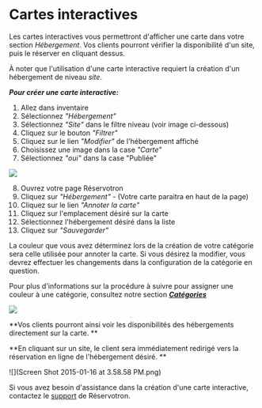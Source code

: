 # Cartes interactives

Les cartes interactives vous permettront d'afficher une carte dans votre section *Hébergement*. Vos clients pourront vérifier la disponibilité d'un site, puis le réserver en cliquant dessus. 

À noter que l'utilisation d'une carte interactive requiert la création d'un hébergement de niveau *site*. 

***Pour créer une carte interactive:***
1. Allez dans inventaire 
2. Sélectionnez *"Hébergement"*
3. Sélectionnez *"Site"* dans le filtre niveau (voir image ci-dessous)
4. Cliquez sur le bouton *"Filtrer"*
5. Cliquez sur le lien *"Modifier"* de l'hébergement affiché
6. Choisissez une image dans la case *"Carte"*
7. Sélectionnez *"oui"* dans la case "Publiée"

![](https://api.monosnap.com/image/download?id=QXXC1SLV6nJZrLU3ZGysP7lwg1EyYP)

8. Ouvrez votre page Réservotron
9. Cliquez sur *"Hébergement"* - (Votre carte paraitra en haut de la page)
10. Cliquez sur le lien *"Annoter la carte"*
11. Cliquez sur l'emplacement désiré sur la carte
12. Sélectionnez l'hébergement désiré dans la liste
13. Cliquez sur *"Sauvegarder"*

La couleur que vous avez déterminez lors de la création de votre catégorie sera celle utilisée pour annoter la carte. 
Si vous désirez la modifier, vous devrez effectuer les changements dans la configuration de la catégorie en question. 

Pour plus d'informations sur la procédure à suivre pour assigner une couleur à une catégorie, consultez notre section ***[Catégories](cat.md)***

![](https://api.monosnap.com/image/download?id=ETRAm54mBhi2BELhcuGPUlMUT4k4fi)

**Vos clients pourront ainsi voir les disponibilités des hébergements directement sur la carte. **

**En cliquant sur un site, le client sera immédiatement redirigé vers la réservation en ligne de l'hébergement désiré. **



![](Screen Shot 2015-01-16 at 3.58.58 PM.png)




Si vous avez besoin d'assistance dans la création d'une carte interactive, contactez le [support](mailto:info@reservotron.com) de Réservotron. 